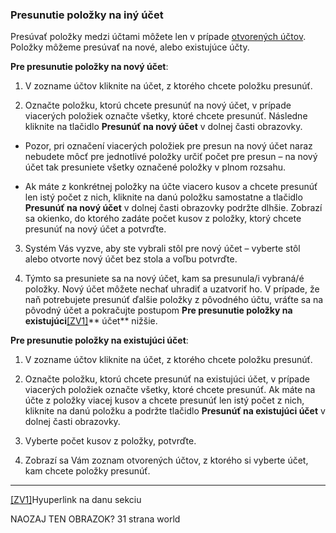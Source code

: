 ### Presunutie položky na iný účet

Presúvať položky medzi účtami môžete len v prípade [otvorených účtov](#Otvorený). Položky môžeme presúvať na nové, alebo existujúce účty.

**Pre presunutie položky na nový účet**:

1. V zozname účtov kliknite na účet, z ktorého chcete položku presunúť.

2. Označte položku, ktorú chcete presunúť na nový účet, v prípade viacerých položiek označte všetky, ktoré chcete presunúť. Následne kliknite na tlačidlo **Presunúť na nový účet** v dolnej časti obrazovky.

  * Pozor, pri označení viacerých položiek pre presun na nový účet naraz nebudete môcť pre jednotlivé položky určiť počet pre presun – na nový účet tak presuniete všetky označené položky v plnom rozsahu.

  * Ak máte z konkrétnej položky na účte viacero kusov a chcete presunúť len istý počet z nich, kliknite na danú položku samostatne a tlačidlo **Presunúť na nový účet** v dolnej časti obrazovky podržte dlhšie. Zobrazí sa okienko, do ktorého zadáte počet kusov z položky, ktorý chcete presunúť na nový účet a potvrďte.


3. Systém Vás vyzve, aby ste vybrali stôl pre nový účet – vyberte stôl alebo otvorte nový účet bez stola a voľbu potvrďte.

4. Týmto sa presuniete sa na nový účet, kam sa presunula\/i vybraná\/é položky. Nový účet môžete nechať uhradiť a uzatvoriť ho. V prípade, že naň potrebujete presunúť ďalšie položky z pôvodného účtu, vráťte sa na pôvodný účet a pokračujte postupom **Pre presunutie položky na existujúci**[\[ZV1\]](#_msocom_1)** účet** nižšie.




**Pre presunutie položky na existujúci účet**:

1. V zozname účtov kliknite na účet, z ktorého chcete položku presunúť.

2. Označte položku, ktorú chcete presunúť na existujúci účet, v prípade viacerých položiek označte všetky, ktoré chcete presunúť. Ak máte na účte z položky viacej kusov a chcete presunúť len istý počet z nich, kliknite na danú položku a podržte tlačidlo **Presunúť na existujúci účet** v dolnej časti obrazovky.

3. Vyberte počet kusov z položky, potvrďte.

4. Zobrazí sa Vám zoznam otvorených účtov, z ktorého si vyberte účet, kam chcete položky presunúť.


---

 [\[ZV1\]](#_msoanchor_1)Hyuperlink na danu sekciu

NAOZAJ TEN OBRAZOK? 31 strana world

